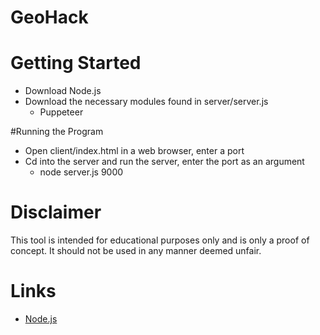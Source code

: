 # GeoHack

# Getting Started
- Download Node.js
- Download the necessary modules found in server/server.js
  - Puppeteer

#Running the Program
- Open client/index.html in a web browser, enter a port
- Cd into the server and run the server, enter the port as an argument
  - node server.js 9000

# Disclaimer
This tool is intended for educational purposes only and is only a proof of concept. It should not be used in any manner deemed unfair.

# Links
- [Node.js](https://nodejs.org/en/download/)
